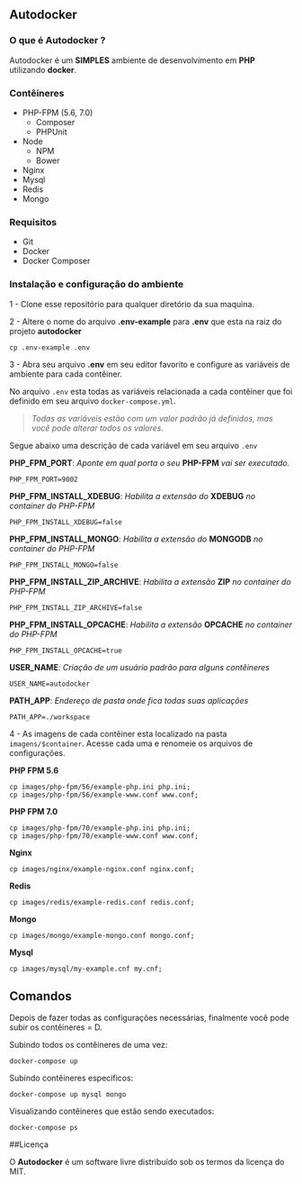 ## Autodocker

### O que é Autodocker ?

Autodocker é um **SIMPLES** ambiente de desenvolvimento em **PHP** utilizando **docker**.

### Contêineres

- PHP-FPM (5.6, 7.0)
    - Composer
    - PHPUnit
- Node
    - NPM
    - Bower
- Nginx
- Mysql
- Redis
- Mongo


### Requisitos
- Git
- Docker
- Docker Composer


### Instalação e configuração do ambiente
1 - Clone esse repositório para qualquer diretório da sua maquina.

2 - Altere o nome do arquivo **.env-example** para **.env** que esta na raiz do projeto **autodocker**
```shell
cp .env-example .env
```
3 - Abra seu arquivo **.env** em seu editor favorito e configure as variáveis de ambiente para cada contêiner.

No arquivo `.env` esta todas as variáveis relacionada a cada contêiner que foi definido em seu arquivo `docker-compose.yml`.

> *Todas as variáveis estão com um valor padrão já definidos, mas você pode alterar todos os valores*.

Segue abaixo uma descrição de cada variável em seu arquivo `.env`

**PHP_FPM_PORT**: *Aponte em qual porta o seu* **PHP-FPM** *vai ser executado.*	
```
PHP_FPM_PORT=9002
```

**PHP_FPM_INSTALL_XDEBUG**:  *Habilita a extensão do* **XDEBUG** *no container do PHP-FPM*
```
PHP_FPM_INSTALL_XDEBUG=false
```

**PHP_FPM_INSTALL_MONGO**: *Habilita a extensão do* **MONGODB** *no container do PHP-FPM*
```
PHP_FPM_INSTALL_MONGO=false
```

**PHP_FPM_INSTALL_ZIP_ARCHIVE**: *Habilita a extensão* **ZIP** *no container do PHP-FPM*
```
PHP_FPM_INSTALL_ZIP_ARCHIVE=false
```
**PHP_FPM_INSTALL_OPCACHE**: *Habilita a extensão* **OPCACHE** *no container do PHP-FPM*
```
PHP_FPM_INSTALL_OPCACHE=true
```

**USER_NAME**: *Criação de um usuário padrão para alguns contêineres*
```
USER_NAME=autodocker
```

**PATH_APP**: *Endereço de pasta onde fica todas suas aplicações*
```
PATH_APP=./workspace
```

4 - As imagens de cada contêiner esta localizado na pasta `imagens/$container`. Acesse cada uma e renomeie os arquivos de configurações.

**PHP FPM 5.6**
```
cp images/php-fpm/56/example-php.ini php.ini;
cp images/php-fpm/56/example-www.conf www.conf;
```
**PHP FPM 7.0**
```
cp images/php-fpm/70/example-php.ini php.ini;
cp images/php-fpm/70/example-www.conf www.conf;
```
**Nginx**
```
cp images/nginx/example-nginx.conf nginx.conf;
```
**Redis**
```
cp images/redis/example-redis.conf redis.conf;
```
**Mongo**
```
cp images/mongo/example-mongo.conf mongo.conf;
```
**Mysql**
```
cp images/mysql/my-example.cnf my.cnf;
```

## Comandos

Depois de fazer todas as configurações necessárias, finalmente você pode subir os contêineres = D.

Subindo todos os contêineres de uma vez:
```
docker-compose up
```

Subindo contêineres especificos:
```
docker-compose up mysql mongo
```

Visualizando contêineres que estão sendo executados:
```
docker-compose ps
```

##Licença

O **Autodocker** é um software livre distribuído sob os termos da licença do MIT.
